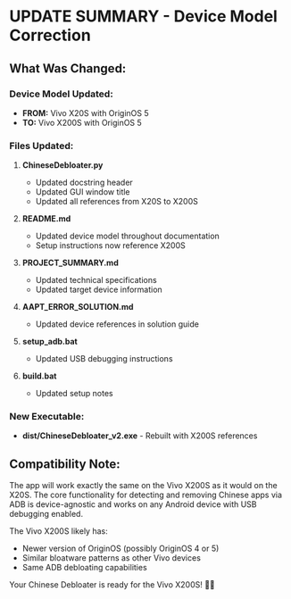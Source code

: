﻿# UPDATE SUMMARY - Device Model Correction

## What Was Changed:

### Device Model Updated:
- **FROM:** Vivo X20S with OriginOS 5
- **TO:** Vivo X200S with OriginOS 5

### Files Updated:

1. **ChineseDebloater.py**
   - Updated docstring header
   - Updated GUI window title
   - Updated all references from X20S to X200S

2. **README.md**
   - Updated device model throughout documentation
   - Setup instructions now reference X200S

3. **PROJECT_SUMMARY.md**
   - Updated technical specifications
   - Updated target device information

4. **AAPT_ERROR_SOLUTION.md**
   - Updated device references in solution guide

5. **setup_adb.bat**
   - Updated USB debugging instructions

6. **build.bat**
   - Updated setup notes

### New Executable:
- **dist/ChineseDebloater_v2.exe** - Rebuilt with X200S references

## Compatibility Note:

The app will work exactly the same on the Vivo X200S as it would on the X20S. 
The core functionality for detecting and removing Chinese apps via ADB is 
device-agnostic and works on any Android device with USB debugging enabled.

The Vivo X200S likely has:
- Newer version of OriginOS (possibly OriginOS 4 or 5)
- Similar bloatware patterns as other Vivo devices
- Same ADB debloating capabilities

Your Chinese Debloater is ready for the Vivo X200S! 📱✨
